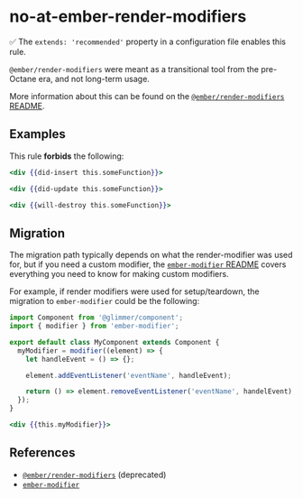 # no-at-ember-render-modifiers

✅ The `extends: 'recommended'` property in a configuration file enables this rule.

`@ember/render-modifiers` were meant as a transitional tool from the pre-Octane era, and not long-term usage.

More information about this can be found on the [`@ember/render-modifiers` README](https://github.com/emberjs/ember-render-modifiers#when-to-use-these-modifiers-and-when-not-to-use-them).

## Examples

This rule **forbids** the following:

```hbs
<div {{did-insert this.someFunction}}>
```

```hbs
<div {{did-update this.someFunction}}>
```

```hbs
<div {{will-destroy this.someFunction}}>
```

## Migration

The migration path typically depends on what the render-modifier was used for, but if you need a custom modifier, the [`ember-modifier` README](https://github.com/ember-modifier/ember-modifier) covers everything you need to know for making custom modifiers.

For example, if render modifiers were used for setup/teardown, the migration to `ember-modifier` could be the following:

```js
import Component from '@glimmer/component';
import { modifier } from 'ember-modifier';

export default class MyComponent extends Component {
  myModifier = modifier((element) => {
    let handleEvent = () => {};

    element.addEventListener('eventName', handleEvent);

    return () => element.removeEventListener('eventName', handelEvent);
  });
}
```

```hbs
<div {{this.myModifier}}>
```

## References

- [`@ember/render-modifiers`](https://github.com/emberjs/ember-render-modifiers) (deprecated)
- [`ember-modifier`](https://github.com/ember-modifier/ember-modifier)
